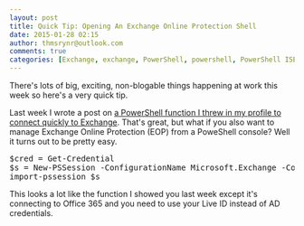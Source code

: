 ```yaml
---
layout: post
title: Quick Tip: Opening An Exchange Online Protection Shell
date: 2015-01-28 02:15
author: thmsrynr@outlook.com
comments: true
categories: [Exchange, exchange, PowerShell, powershell, PowerShell ISE, powershell ise]
---
```

There's lots of big, exciting, non-blogable things happening at work this week so here's a very quick tip.

Last week I wrote a post on <a title="Opening A Remote Exchange Management Shell" href="http://www.workingsysadmin.com/opening-a-remote-exchange-management-shell/" target="_blank">a PowerShell function I threw in my profile to connect quickly to Exchange</a>. That's great, but what if you also want to manage Exchange Online Protection (EOP) from a PoweShell console? Well it turns out to be pretty easy.

<pre class="lang:ps decode:true ">$cred = Get-Credential
$s = New-PSSession -ConfigurationName Microsoft.Exchange -ConnectionUri https://outlook.office365.com/powershell-liveid/ -Credential $cred -Authentication Basic -AllowRedirection
import-pssession $s</pre>

This looks a lot like the function I showed you last week except it's connecting to Office 365 and you need to use your Live ID instead of AD credentials.
